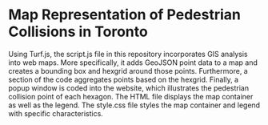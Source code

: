 # Map Representation of Pedestrian Collisions in Toronto
Using Turf.js, the script.js file in this repository incorporates GIS analysis into web maps. More specifically, it adds GeoJSON point data to a map and creates a bounding box and hexgrid around those points. Furthermore, a section of the code aggregates points based on the hexgrid. Finally, a popup window is coded into the website, which illustrates the pedestrian collision point of each hexagon. The HTML file displays the map container as well as the legend. The style.css file styles the map container and legend with specific characteristics.
